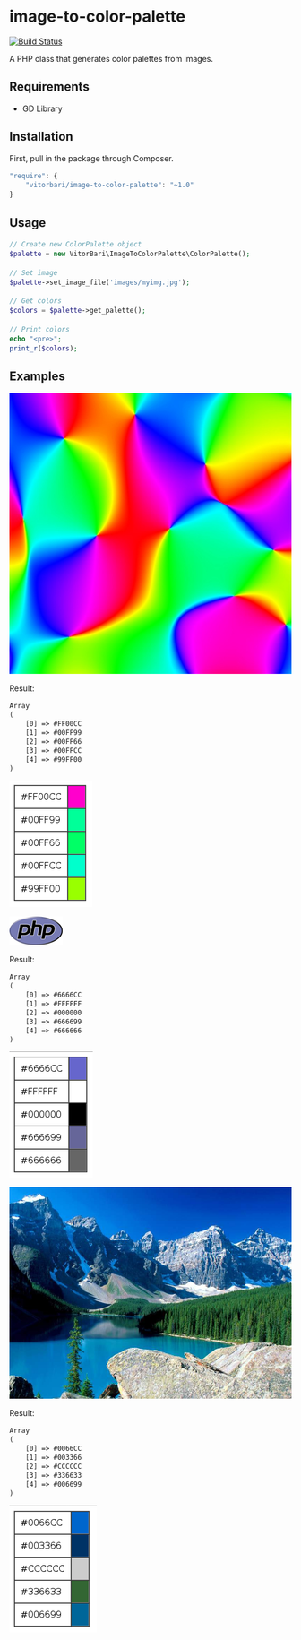 # image-to-color-palette

[![Build Status](https://travis-ci.org/vitorbari/image-to-color-palette.svg?branch=master)](https://travis-ci.org/vitorbari/image-to-color-palette)

A PHP class that generates color palettes from images.

## Requirements
* GD Library

## Installation

First, pull in the package through Composer.

```js
"require": {
    "vitorbari/image-to-color-palette": "~1.0"
}
```

## Usage


```php
// Create new ColorPalette object
$palette = new VitorBari\ImageToColorPalette\ColorPalette();

// Set image
$palette->set_image_file('images/myimg.jpg');

// Get colors
$colors = $palette->get_palette();

// Print colors
echo "<pre>";
print_r($colors);
```

## Examples

![Example 1](examples/images/random.jpg?raw=true)

Result:
```
Array
(
    [0] => #FF00CC
    [1] => #00FF99
    [2] => #00FF66
    [3] => #00FFCC
    [4] => #99FF00
)
```

![Example 1 result](examples/images/random-result.png?raw=true)


![Example 2](examples/images/php-med-trans.png?raw=true)

Result:
```
Array
(
    [0] => #6666CC
    [1] => #FFFFFF
    [2] => #000000
    [3] => #666699
    [4] => #666666
)
```

![Example 2 result](examples/images/php-result.png?raw=true)


![Example 3](examples/images/mountains.jpg?raw=true)

Result:
```
Array
(
    [0] => #0066CC
    [1] => #003366
    [2] => #CCCCCC
    [3] => #336633
    [4] => #006699
)
```

![Example 3 result](examples/images/mountains-result.png?raw=true)


